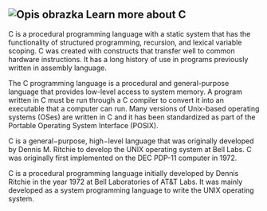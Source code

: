 ## ![Opis obrazka](https://www.tiobe.com/wp-content/themes/tiobe/tiobe-index/images/C.png) Learn more about C

C is a procedural programming language with a static system that has the
functionality of structured programming, recursion, and lexical variable
scoping. C was created with constructs that transfer well to common hardware
instructions. It has a long history of use in programs previously written in
assembly language.

The C programming language is a procedural and general-purpose language that
provides low-level access to system memory. A program written in C must be run
through a C compiler to convert it into an executable that a computer can run.
Many versions of Unix-based operating systems (OSes) are written in C and it has
been standardized as part of the Portable Operating System Interface (POSIX).

C is a general−purpose, high−level language that was originally developed by
Dennis M. Ritchie to develop the UNIX operating system at Bell Labs. C was
originally first implemented on the DEC PDP-11 computer in 1972.

C is a procedural programming language initially developed by Dennis Ritchie in
the year 1972 at Bell Laboratories of AT&T Labs. It was mainly developed as a
system programming language to write the UNIX operating system.

